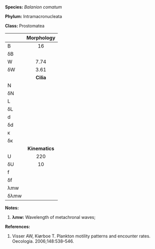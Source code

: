**Species:** *Balanion comatum*

**Phylum:** Intramacronucleata

**Class:** Prostomatea

|      | **Morphology** |
| :--- | :------------: |
| B    | 16 |
| δB   |  |
| W    | 7.74 |
| δW   | 3.61 |
|      | **Cilia** |
| N    |  |
| δN   |  |
| L    |  |
| δL   |  |
| d    |  |
| δd   |  |
| κ    |  |
| δκ   |  |
|      | **Kinematics** |
| U    | 220 |
| δU   | 10 |
| f    |  |
| δf   |  |
| λmw  |  |
| δλmw |  |

**Notes:**

1. **λmw:** Wavelength of metachronal waves;

**References:**

1. Visser AW, Kiørboe T.  Plankton motility patterns and encounter rates.  Oecologia. 2006;148:538–546.
